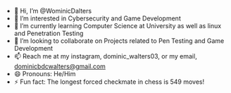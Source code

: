 - 👋 Hi, I’m @WominicDalters
- 👀 I’m interested in Cybersecurity and Game Development
- 🌱 I’m currently learning Computer Science at University as well as linux and Penetration Testing
- 💞️ I’m looking to collaborate on Projects related to Pen Testing and Game Development
- 📫 Reach me at my instagram, dominic_walters03, or my email, dominicbdcwalters@gmail.com
- 😄 Pronouns: He/Him
- ⚡ Fun fact: The longest forced checkmate in chess is 549 moves!

<!---
WominicDalters/WominicDalters is a ✨ special ✨ repository because its `README.md` (this file) appears on your GitHub profile.
You can click the Preview link to take a look at your changes.
--->
